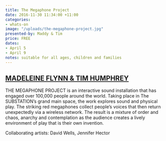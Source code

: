 ```yaml
---
title: The Megaphone Project
date: 2016-11-30 11:34:00 +11:00
categories:
- whats-on
image: "/uploads/the-megaphone-project.jpg"
presented-by: Maddy & Tim
price: FREE
dates:
- April 5
- April 9
notes: suitable for all ages, children and families
---
```


## [MADELEINE FLYNN & TIM HUMPHREY](http://http://madeleineandtim.net/)

THE MEGAPHONE PROJECT is an interactive sound installation that has engaged over 100,000 people around the world. Taking place in The SUBSTATION’s grand main space, the work explores sound and physical play. The striking red megaphones collect people’s voices that then return unexpectedly via a wireless network. The result is a mixture of order and chaos, anarchy and contemplation as the audience creates a lively environment of play that is their own invention. 

Collaborating artists: David Wells, Jennifer Hector
